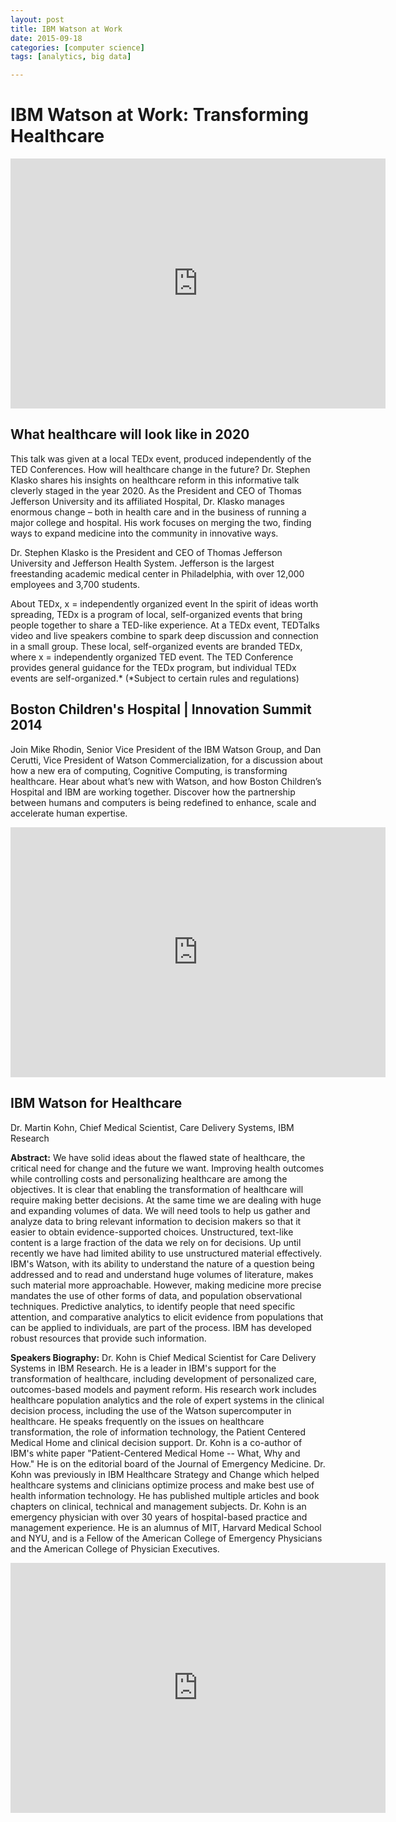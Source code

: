 ```yaml
---
layout: post
title: IBM Watson at Work
date: 2015-09-18
categories: [computer science]
tags: [analytics, big data]

---
```



# IBM Watson at Work: Transforming Healthcare 

<iframe width="600" height="400" src="https://www.youtube.com/embed/pHqtrrTaJKY" frameborder="0" allowfullscreen></iframe>

## What healthcare will look like in 2020
This talk was given at a local TEDx event, produced independently of the TED Conferences. How will healthcare change in the future? Dr. Stephen Klasko shares his insights on healthcare reform in this informative talk cleverly staged in the year 2020. As the President and CEO of Thomas Jefferson University and its affiliated Hospital, Dr. Klasko manages enormous change – both in health care and in the business of running a major college and hospital. His work focuses on merging the two, finding ways to expand medicine into the community in innovative ways.

Dr. Stephen Klasko is the President and CEO of Thomas Jefferson University and Jefferson Health System. Jefferson is the largest freestanding academic medical center in Philadelphia, with over 12,000 employees and 3,700 students.

About TEDx, x = independently organized event In the spirit of ideas worth spreading, TEDx is a program of local, self-organized events that bring people together to share a TED-like experience. At a TEDx event, TEDTalks video and live speakers combine to spark deep discussion and connection in a small group. These local, self-organized events are branded TEDx, where x = independently organized TED event. The TED Conference provides general guidance for the TEDx program, but individual TEDx events are self-organized.* (*Subject to certain rules and regulations)


## Boston Children's Hospital | Innovation Summit 2014 

Join Mike Rhodin, Senior Vice President of the IBM Watson Group, and Dan Cerutti, Vice President of Watson Commercialization, for a discussion about how a new era of computing, Cognitive Computing, is transforming healthcare. Hear about what’s new with Watson, and how Boston Children’s Hospital and IBM are working together. Discover how the partnership between humans and computers is being redefined to enhance, scale and accelerate human expertise.

<iframe width="600" height="400" src="https://www.youtube.com/embed/gTFV5yJafCU" frameborder="0" allowfullscreen></iframe>



## IBM Watson for Healthcare

Dr. Martin Kohn, Chief Medical Scientist, Care Delivery Systems, IBM Research

**Abstract:** We have solid ideas about the flawed state of healthcare, the critical need for change and the future we want. Improving health outcomes while controlling costs and personalizing healthcare are among the objectives. It is clear that enabling the transformation of healthcare will require making better decisions. At the same time we are dealing with huge and expanding volumes of data. We will need tools to help us gather and analyze data to bring relevant information to decision makers so that it easier to obtain evidence-supported choices. Unstructured, text-like content is a large fraction of the data we rely on for decisions. Up until recently we have had limited ability to use unstructured material effectively. IBM's Watson, with its ability to understand the nature of a question being addressed and to read and understand huge volumes of literature, makes such material more approachable. However, making medicine more precise mandates the use of other forms of data, and population observational techniques. Predictive analytics, to identify people that need specific attention, and comparative analytics to elicit evidence from populations that can be applied to individuals, are part of the process. IBM has developed robust resources that provide such information.

**Speakers Biography:** Dr. Kohn is Chief Medical Scientist for Care Delivery Systems in IBM Research. He is a leader in IBM's support for the transformation of healthcare, including development of personalized care, outcomes-based models and payment reform. His research work includes healthcare population analytics and the role of expert systems in the clinical decision process, including the use of the Watson supercomputer in healthcare. He speaks frequently on the issues on healthcare transformation, the role of information technology, the Patient Centered Medical Home and clinical decision support. Dr. Kohn is a co-author of IBM's white paper "Patient-Centered Medical Home -- What, Why and How." He is on the editorial board of the Journal of Emergency Medicine. Dr. Kohn was previously in IBM Healthcare Strategy and Change which helped healthcare systems and clinicians optimize process and make best use of health information technology. He has published multiple articles and book chapters on clinical, technical and management subjects. Dr. Kohn is an emergency physician with over 30 years of hospital-based practice and management experience. He is an alumnus of MIT, Harvard Medical School and NYU, and is a Fellow of the American College of Emergency Physicians and the American College of Physician Executives.

<iframe width="600" height="400" src="https://www.youtube.com/embed/UFF9bI6e29U" frameborder="0" allowfullscreen></iframe>